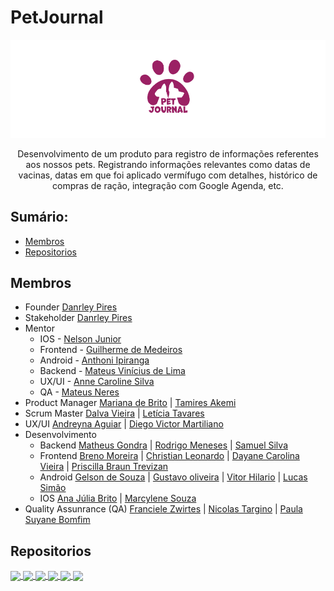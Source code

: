 # PetJournal 
![Details web](logo-petjournal.png)

<p align="center">Desenvolvimento de um produto para registro de informações referentes aos nossos pets. Registrando informações relevantes como datas de vacinas, datas em que foi aplicado vermífugo com detalhes, histórico de compras de ração, integração com Google Agenda, etc.</p>


## Sumário: 
 - [Membros](#membros)
 - [Repositorios](#repositorios)

## Membros
- Founder [Danrley Pires](https://www.linkedin.com/in/dansenpir/)
- Stakeholder [Danrley Pires](https://www.linkedin.com/in/dansenpir/)
- Mentor  
  - IOS - [Nelson Junior](https://www.linkedin.com/in/juniormargalho/) 
  - Frontend - [Guilherme de Medeiros](https://www.linkedin.com/in/guilhermedemedeiros/)
  - Android - [Anthoni Ipiranga](https://github.com/AnthoniIP)
  - Backend - [Mateus Vinícius de Lima](https://www.linkedin.com/in/mateus-vinicius-lima/)
  - UX/UI -  [Anne Caroline Silva](https://www.linkedin.com/in/annecpereira/)
  - QA - [Mateus Neres](https://www.linkedin.com/in/mateusneres/)
- Product Manager [Mariana de Brito](https://www.linkedin.com/in/mari-brito/) | [Tamires Akemi](https://www.linkedin.com/in/tamireskojima/)
- Scrum Master [Dalva Vieira](https://www.linkedin.com/in/dalvavieira/) | [Letícia Tavares](https://www.linkedin.com/in/leticiatrandrade/) 
- UX/UI  [Andreyna Aguiar](https://www.linkedin.com/in/linkdaandreyna/) | [Diego Victor Martiliano](https://www.linkedin.com/in/diegovictormartiliano/)
- Desenvolvimento 
   - Backend [Matheus Gondra](https://www.linkedin.com/in/matheus-gondra-a187a81a3/) | [Rodrigo Meneses](https://www.linkedin.com/in/rodrigofmeneses/) | [Samuel Silva](https://www.linkedin.com/in/samuel-silva-2a4893217/)
   - Frontend [Breno Moreira](https://www.linkedin.com/in/brenomorp/) | [Christian Leonardo](https://www.linkedin.com/in/christianlsb) | [Dayane Carolina Vieira](https://www.linkedin.com/in/dayanecarolina/) | [Priscilla Braun Trevizan](https://www.linkedin.com/in/priscillatrevizan/)
   - Android [Gelson de Souza](https://www.linkedin.com/in/gelsonsouza) | [Gustavo oliveira](https://www.linkedin.com/in/gusoliveira21/) | [Vitor Hilario](https://github.com/ovitorhilario) | [Lucas Simão](https://github.com/LucasOliveiraSimao) 
   - IOS [Ana Júlia Brito](https://www.linkedin.com/in/ana-julia-brito-de-souza/) | [Marcylene Souza](https://www.linkedin.com/in/marcylene-barreto/) 
- Quality Assunrance (QA) [Franciele Zwirtes](https://www.linkedin.com/in/francielezwirtes/) | [Nicolas Targino](https://www.linkedin.com/in/nicolas-targino/) | [Paula Suyane Bomfim](https://www.linkedin.com/in/paula-suyane-68a465179/)

## Repositorios
<a href="https://github.com/PetJournal/petjournal.api">
  <img align="center" src="https://github-readme-stats.vercel.app/api/pin/?username=PetJournal&repo=petjournal.api&theme=buefy" />
</a>
<a href="https://github.com/PetJournal/petjournal.web">
  <img align="center" src="https://github-readme-stats.vercel.app/api/pin/?username=PetJournal&repo=petjournal.web&theme=buefy" />
</a>
<a href="https://github.com/PetJournal/petjournal.android">
  <img align="center" src="https://github-readme-stats.vercel.app/api/pin/?username=PetJournal&repo=petjournal.android&theme=buefy" />
</a>
<a href="https://github.com/PetJournal/petjournal.ios">
  <img align="center" src="https://github-readme-stats.vercel.app/api/pin/?username=PetJournal&repo=petjournal.ios&theme=buefy" />
</a>
<a href="https://github.com/PetJournal/petjournal.product">
  <img align="center" src="https://github-readme-stats.vercel.app/api/pin/?username=PetJournal&repo=petjournal.product&theme=buefy" />
</a>
<a href="https://github.com/PetJournal/petjournal.agile">
  <img align="center" src="https://github-readme-stats.vercel.app/api/pin/?username=PetJournal&repo=petjournal.agile&theme=buefy" />
</a>

